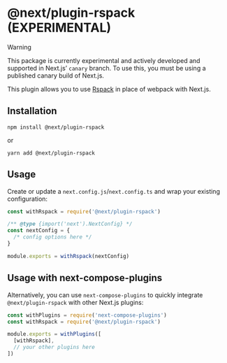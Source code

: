 # @next/plugin-rspack (EXPERIMENTAL)

> [!WARNING]
> This package is currently experimental and actively developed and supported in Next.js’ `canary` branch. To use this, you must be using a published canary build of Next.js.

This plugin allows you to use [Rspack](https://rspack.dev) in place of webpack with Next.js.

## Installation

```
npm install @next/plugin-rspack
```

or

```
yarn add @next/plugin-rspack
```

## Usage

Create or update a `next.config.js`/`next.config.ts` and wrap your existing configuration:

```js
const withRspack = require('@next/plugin-rspack')

/** @type {import('next').NextConfig} */
const nextConfig = {
  /* config options here */
}

module.exports = withRspack(nextConfig)
```

## Usage with next-compose-plugins

Alternatively, you can use `next-compose-plugins` to quickly integrate `@next/plugin-rspack` with other Next.js plugins:

```js
const withPlugins = require('next-compose-plugins')
const withRspack = require('@next/plugin-rspack')

module.exports = withPlugins([
  [withRspack],
  // your other plugins here
])
```
